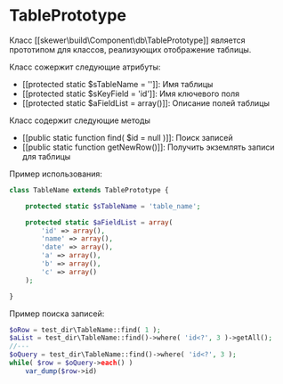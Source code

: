 TablePrototype
==============

Класс [[skewer\build\Component\db\TablePrototype]] является прототипом для классов, реализующих отображение таблицы.

Класс сожержит следующие атрибуты:

- [[protected static $sTableName = '']]: Имя таблицы
- [[protected static $sKeyField = 'id']]: Имя ключевого поля
- [[protected static $aFieldList = array()]]: Описание полей таблицы

Класс содержит следующие методы

- [[public static function find( $id = null )]]: Поиск записей
- [[public static function getNewRow()]]: Получить экземлять записи для таблицы

Пример использования:

```php
class TableName extends TablePrototype {

    protected static $sTableName = 'table_name';

    protected static $aFieldList = array(
        'id' => array(),
        'name' => array(),
        'date' => array(),
        'a' => array(),
        'b' => array(),
        'c' => array()
    );

}
```

Пример поиска записей:

```php
$oRow = test_dir\TableName::find( 1 );
$aList = test_dir\TableName::find()->where( 'id<?', 3 )->getAll();
//---
$oQuery = test_dir\TableName::find()->where( 'id<?', 3 );
while( $row = $oQuery->each() )
    var_dump($row->id)
```